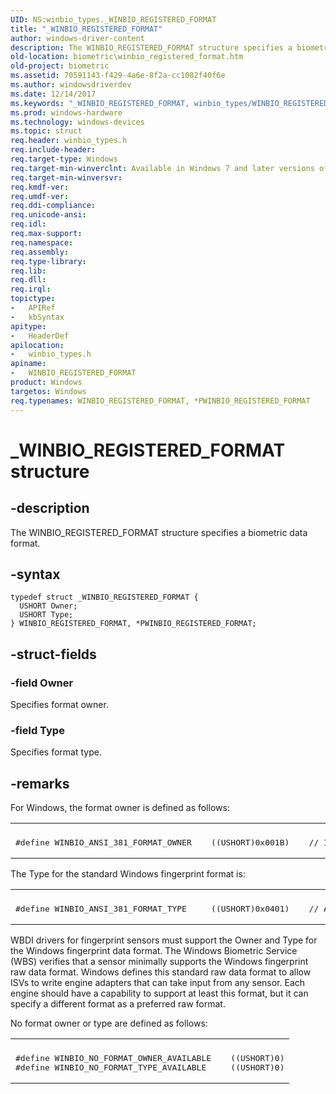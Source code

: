 ```yaml
---
UID: NS:winbio_types._WINBIO_REGISTERED_FORMAT
title: "_WINBIO_REGISTERED_FORMAT"
author: windows-driver-content
description: The WINBIO_REGISTERED_FORMAT structure specifies a biometric data format.
old-location: biometric\winbio_registered_format.htm
old-project: biometric
ms.assetid: 70591143-f429-4a6e-8f2a-cc1082f40f6e
ms.author: windowsdriverdev
ms.date: 12/14/2017
ms.keywords: "_WINBIO_REGISTERED_FORMAT, winbio_types/WINBIO_REGISTERED_FORMAT, WINBIO_REGISTERED_FORMAT, biometric_ref_824bd2c9-98a7-4967-8416-82aadd8ec6ed.xml, biometric.winbio_registered_format, winbio_types/PWINBIO_REGISTERED_FORMAT, WINBIO_REGISTERED_FORMAT structure [Biometric Devices], PWINBIO_REGISTERED_FORMAT, PWINBIO_REGISTERED_FORMAT structure pointer [Biometric Devices], *PWINBIO_REGISTERED_FORMAT"
ms.prod: windows-hardware
ms.technology: windows-devices
ms.topic: struct
req.header: winbio_types.h
req.include-header: 
req.target-type: Windows
req.target-min-winverclnt: Available in Windows 7 and later versions of Windows.
req.target-min-winversvr: 
req.kmdf-ver: 
req.umdf-ver: 
req.ddi-compliance: 
req.unicode-ansi: 
req.idl: 
req.max-support: 
req.namespace: 
req.assembly: 
req.type-library: 
req.lib: 
req.dll: 
req.irql: 
topictype:
-	APIRef
-	kbSyntax
apitype:
-	HeaderDef
apilocation:
-	winbio_types.h
apiname:
-	WINBIO_REGISTERED_FORMAT
product: Windows
targetos: Windows
req.typenames: WINBIO_REGISTERED_FORMAT, *PWINBIO_REGISTERED_FORMAT
---
```


# _WINBIO_REGISTERED_FORMAT structure


## -description


The WINBIO_REGISTERED_FORMAT structure specifies a biometric data format.


## -syntax


````
typedef struct _WINBIO_REGISTERED_FORMAT {
  USHORT Owner;
  USHORT Type;
} WINBIO_REGISTERED_FORMAT, *PWINBIO_REGISTERED_FORMAT;
````


## -struct-fields




### -field Owner

Specifies format owner.


### -field Type

Specifies format type.


## -remarks


For Windows, the format owner is defined as follows:
<div class="code"><span codelanguage=""><table>
<tr>
<th></th>
</tr>
<tr>
<td>
<pre>#define WINBIO_ANSI_381_FORMAT_OWNER    ((USHORT)0x001B)    // INCITS Technical Committee M1</pre>
</td>
</tr>
</table></span></div>The Type for the standard Windows fingerprint format is:
<div class="code"><span codelanguage=""><table>
<tr>
<th></th>
</tr>
<tr>
<td>
<pre>#define WINBIO_ANSI_381_FORMAT_TYPE     ((USHORT)0x0401)    // ANSI-381</pre>
</td>
</tr>
</table></span></div>WBDI drivers for fingerprint sensors must support the Owner and Type for the Windows fingerprint data format. The Windows Biometric Service (WBS) verifies that a sensor minimally supports the Windows fingerprint raw data format.  Windows defines this standard raw data format to allow ISVs to write engine adapters that can take input from any sensor.  Each engine should have a capability to support at least this format, but it can specify a different format as a preferred raw format.

No format owner or type are defined as follows:
<div class="code"><span codelanguage=""><table>
<tr>
<th></th>
</tr>
<tr>
<td>
<pre>#define WINBIO_NO_FORMAT_OWNER_AVAILABLE    ((USHORT)0)
#define WINBIO_NO_FORMAT_TYPE_AVAILABLE     ((USHORT)0)
</pre>
</td>
</tr>
</table></span></div>

